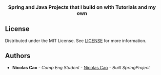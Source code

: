 <p align="center">

  <h3 align="center">Spring and Java Projects that I build on with Tutorials and my own</h3>
</p>

## License

Distributed under the MIT License. See [LICENSE](https://github.com/DeTiveNC/SpringBootProjects/blob/main/LICENSE) for more information.

## Authors

- **Nicolas Cao** - _Comp Eng Student_ - [Nicolas Cao](https://github.com/detivenc) - _Built SpringProject_

